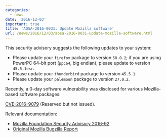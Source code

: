 ```yaml
---
categories:
  - news
date: '2016-12-03'
important: true
title: 'AOSA-2016-0031: Update Mozilla software'
url: /news/2016/12/03/aosa-2016-0031-update-mozilla-software.html
---
```



This security advisory suggests the following updates to your system:

- Please update your `firefox` package to version `50.0.2`; if you are using PowerPC 64-bit port (`ppc64`, big endian), please update to version `45.5.1esr`.
- Please update your `thunderbird` package to version `45.5.1`.
- Please update your `palemoon` package to version `27.0.2`.

Recently, a 0-day software vulnerability was disclosed for various Mozilla-based software packages:

[CVE-2016-9079](http://www.cve.mitre.org/cgi-bin/cvename.cgi?name=CVE-2016-9079) (Reserved but not issued).

Relevant documentation:

- [Mozilla Foundation Security Advisory 2016-92](https://www.mozilla.org/en-US/security/advisories/mfsa2016-92/)
- [Original Mozilla Bugzilla Report](https://bugzilla.mozilla.org/show_bug.cgi?id=1321066)